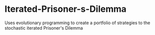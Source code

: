 # Iterated-Prisoner-s-Dilemma
Uses evolutionary programming to create a portfolio of strategies to the stochastic iterated Prisoner's Dilemma
